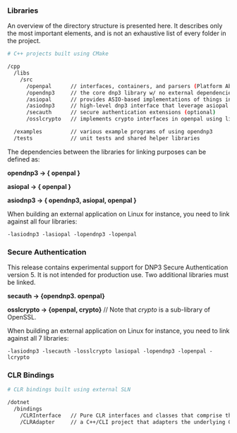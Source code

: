 ### Libraries

An overview of the directory structure is presented here. It describes only the most important elements, and is
not an exhaustive list of every folder in the project.

```sh
# C++ projects built using CMake

/cpp
  /libs
    /src
      /openpal		// interfaces, containers, and parsers (Platform Abstraction Layer)
	  /opendnp3		// the core dnp3 library w/ no external dependencies other than openpal
	  /asiopal	    // provides ASIO-based implementations of things in openpal
	  /asiodnp3		// high-level dnp3 interface that leverage asiopal
	  /secauth		// secure authentication extensions (optional)
	  /osslcrypto   // implements crypto interfaces in openpal using libcrypto (optional)

  /examples			// various example programs of using opendnp3
  /tests			// unit tests and shared helper libraries  
```

The dependencies between the libraries for linking purposes can be defined as:

**opendnp3 -> { openpal }**

**asiopal ->  { openpal }**

**asiodnp3 -> { opendnp3, asiopal, openpal }**

When building an external application on Linux for instance, you need to link against all four libraries:

```
-lasiodnp3 -lasiopal -lopendnp3 -lopenpal
```

### Secure Authentication

This release contains experimental support for DNP3 Secure Authentication version 5. It is not intended for production use. Two additional libraries
must be linked.

**secauth -> {opendnp3. openpal}**

**osslcrypto -> {openpal, crypto}** // Note that _crypto_ is a sub-library of OpenSSL.

When building an external application on Linux for instance, you need to link against all 7 libraries:

```
-lasiodnp3 -lsecauth -losslcrypto lasiopal -lopendnp3 -lopenpal -lcrypto
```

### CLR Bindings

```sh
# CLR bindings built using external SLN

/dotnet
  /bindings
	/CLRInterface   // Pure CLR interfaces and classes that comprise the API
    /CLRAdapter		// a C++/CLI project that adapters the underlying C++ libraries to C#
```





